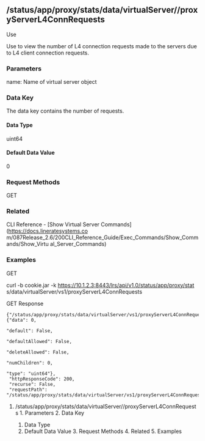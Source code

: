 ## /status/app/proxy/stats/data/virtualServer/<name>/proxyServerL4ConnRequests

Use

Use to view the number of L4 connection requests made to the servers due to L4
client connection requests.

### Parameters

name: Name of virtual server object

### Data Key

The data key contains the number of requests.

#### Data Type

uint64

#### Default Data Value

0

### Request Methods

GET

### Related

CLI Reference - [Show Virtual Server Commands](https://docs.lineratesystems.co
m/087Release_2.6/200CLI_Reference_Guide/Exec_Commands/Show_Commands/Show_Virtu
al_Server_Commands)

### Examples

GET

curl -b cookie.jar -k https://10.1.2.3:8443/lrs/api/v1.0/status/app/proxy/stat
s/data/virtualServer/vs1/proxyServerL4ConnRequests

GET Response

    
    {"/status/app/proxy/stats/data/virtualServer/vs1/proxyServerL4ConnRequests": {"data": 0,
                                                                                     "default": False,
                                                                                     "defaultAllowed": False,
                                                                                     "deleteAllowed": False,
                                                                                     "numChildren": 0,
                                                                                     "type": "uint64"},
     "httpResponseCode": 200,
     "recurse": False,
     "requestPath": "/status/app/proxy/stats/data/virtualServer/vs1/proxyServerL4ConnRequests"}
    

  1. /status/app/proxy/stats/data/virtualServer/<name>/proxyServerL4ConnRequests
    1. Parameters
    2. Data Key
      1. Data Type
      2. Default Data Value
    3. Request Methods
    4. Related
    5. Examples

